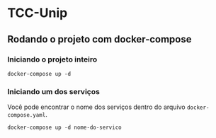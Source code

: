 # TCC-Unip

## Rodando o projeto com docker-compose

### Iniciando o projeto inteiro
```shell
docker-compose up -d
```
### Iniciando um dos serviços
Você pode encontrar o nome dos serviços dentro do arquivo `docker-compose.yaml`.
```shell
docker-compose up -d nome-do-servico
```
